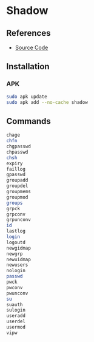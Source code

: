# Shadow

## References

- [Source Code](https://github.com/shadow-maint/shadow)

## Installation

### APK

```sh
sudo apk update
sudo apk add --no-cache shadow
```

## Commands

```sh
chage
chfn
chgpasswd
chpasswd
chsh
expiry
faillog
gpasswd
groupadd
groupdel
groupmems
groupmod
groups
grpck
grpconv
grpunconv
id
lastlog
login
logoutd
newgidmap
newgrp
newuidmap
newusers
nologin
passwd
pwck
pwconv
pwunconv
su
suauth
sulogin
useradd
userdel
usermod
vipw
```
